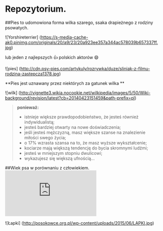 # Repozytorium.

##Pies
to udomowiona forma wilka szarego, ssaka drapieżnego z rodziny psowatych.

![Yorshireterrier] (https://s-media-cache-ak0.pinimg.com/originals/20/a9/23/20a923ee357a344ac578039b657337ff.jpg)


lub jeden z najlepszych :thumbsup: polskich aktorów :smile:

![pies] (http://cdn.psy-pies.com/artykuly/rozrywka/duze/sliniak-z-filmu-rodzina-zastepcza1378.jpg)

**Pies jest uznawany przez niektórych za gatunek wilka **

![wilk] (http://vignette3.wikia.nocookie.net/wilkipedia/images/5/50/Wiki-background/revision/latest?cb=20140423151459&path-prefix=pl)

>**ponieważ:** 
>* istnieje większe prawdopodobieństwo, że jesteś również indywidualistą;
>* jesteś bardziej otwarty na nowe doświadczenia;
>* jeśli jesteś mężczyzną, masz większe szanse na znalezienie miłości swego życia;
>* o 17% wzrasta szansa na to, że masz wyższe wykształcenie;
>* kociarze mają większą tendencję do bycia skromnymi ludźmi;
>* jesteś w mniejszym stopniu dwulicowi;
>* wykazujesz się większą ufnością...

##Wiek psa w porównaniu z człowiekiem.
![wiek psa](http://www.pupile.eu/inne/tabela.htm)

![Łapki] (http://posokowce.org.pl/wp-content/uploads/2015/06/LAPKI.jpg)
